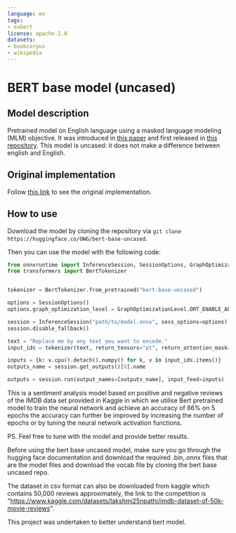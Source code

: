 ```yaml
---
language: en
tags:
- exbert
license: apache-2.0
datasets:
- bookcorpus
- wikipedia
---
```


# BERT base model (uncased)

## Model description

Pretrained model on English language using a masked language modeling (MLM) objective. It was introduced in
[this paper](https://arxiv.org/abs/1810.04805) and first released in
[this repository](https://github.com/google-research/bert). This model is uncased: it does not make a difference
between english and English.

## Original implementation

Follow [this link](https://huggingface.co/bert-base-uncased) to see the original implementation.

## How to use

Download the model by cloning the repository via `git clone https://huggingface.co/OWG/bert-base-uncased`.

Then you can use the model with the following code:

```python
from onnxruntime import InferenceSession, SessionOptions, GraphOptimizationLevel
from transformers import BertTokenizer


tokenizer = BertTokenizer.from_pretrained("bert-base-uncased")

options = SessionOptions()
options.graph_optimization_level = GraphOptimizationLevel.ORT_ENABLE_ALL

session = InferenceSession("path/to/model.onnx", sess_options=options)
session.disable_fallback()

text = "Replace me by any text you want to encode."
input_ids = tokenizer(text, return_tensors="pt", return_attention_mask=True)

inputs = {k: v.cpu().detach().numpy() for k, v in input_ids.items()}
outputs_name = session.get_outputs()[0].name

outputs = session.run(output_names=[outputs_name], input_feed=inputs)
```

This is a sentiment analysis model based on positive and negative reviews of the IMDB data set provided in Kaggle in which we utilise Bert pretrained model to train the neural network and achieve an accuracy of 86% on 5 epochs the accuracy can further be improved by increasing the number of epochs or by tuning the neural network activation functions. 

PS. Feel free to tune with the model and provide better results. 

Before using the bert base uncased model, make sure you go through the hugging face documentation and download the required .bin,.onnx files that are the model files and download the vocab file by cloning the bert base uncased repo.

The dataset in csv format can also be downloaded from kaggle which contains 50,000 reviews approximately, the link to the competition is 
"https://www.kaggle.com/datasets/lakshmi25npathi/imdb-dataset-of-50k-movie-reviews".

This project was undertaken to better understand bert model.
